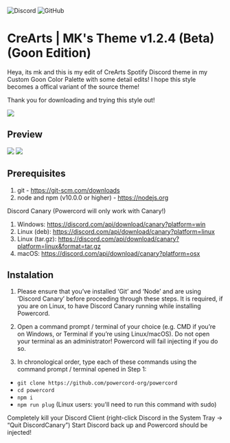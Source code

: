  ![Discord](https://discordapp.com/api/guilds/534376415202639903/embed.png) ![GitHub](https://img.shields.io/github/license/CorellanStoma/CreArts-Spotify)

# CreArts | MK's Theme v1.2.4 (Beta) (Goon Edition)

Heya, its mk and this is my edit of CreArts Spotify Discord theme in my Custom Goon Color Palette with some detail edits!
I hope this style becomes a offical variant of the source theme!

Thank you for downloading and trying this style out!

![](https://i.imgur.com/4ZaG0O7.png)

## Preview

![](https://i.imgur.com/L382JzJ.png)
![](https://i.imgur.com/DLaenku.png)

## Prerequisites

1. git - https://git-scm.com/downloads
2. node and npm (v10.0.0 or higher) - https://nodejs.org

Discord Canary (Powercord will only work with Canary!)
1. Windows: https://discord.com/api/download/canary?platform=win
2. Linux (deb): https://discord.com/api/download/canary?platform=linux
3. Linux (tar.gz): https://discord.com/api/download/canary?platform=linux&format=tar.gz
4. macOS: https://discord.com/api/download/canary?platform=osx

## Instalation

1. Please ensure that you’ve installed ‘Git’ and ‘Node’ and are using ‘Discord Canary’ before proceeding through these steps. It is required, if you are on Linux, to have Discord Canary running while installing Powercord.

2. Open a command prompt / terminal of your choice (e.g. CMD if you’re on Windows, or Terminal if you’re using Linux/macOS). Do not open your terminal as an administrator! Powercord will fail injecting if you do so.
3. In chronological order, type each of these commands using the command prompt / terminal opened in Step 1:

 - `git clone https://github.com/powercord-org/powercord`
 - `cd powercord`
 - `npm i`
 - `npm run plug` (Linux users: you'll need to run this command with sudo)

Completely kill your Discord Client (right-click Discord in the System Tray -> “Quit DiscordCanary”)
Start Discord back up and Powercord should be injected!
